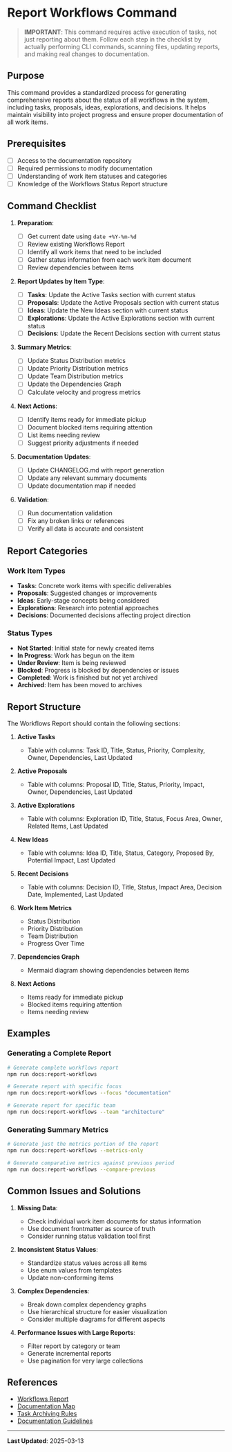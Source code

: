 # Report Workflows Command

> **IMPORTANT**: This command requires active execution of tasks, not just reporting about them. Follow each step in the checklist by actually performing CLI commands, scanning files, updating reports, and making real changes to documentation.

## Purpose

This command provides a standardized process for generating comprehensive reports about the status of all workflows in the system, including tasks, proposals, ideas, explorations, and decisions. It helps maintain visibility into project progress and ensure proper documentation of all work items.

## Prerequisites

- [ ] Access to the documentation repository
- [ ] Required permissions to modify documentation
- [ ] Understanding of work item statuses and categories
- [ ] Knowledge of the Workflows Status Report structure

## Command Checklist

1. **Preparation**:

   - [ ] Get current date using `date +%Y-%m-%d`
   - [ ] Review existing Workflows Report
   - [ ] Identify all work items that need to be included
   - [ ] Gather status information from each work item document
   - [ ] Review dependencies between items

2. **Report Updates by Item Type**:

   - [ ] **Tasks**: Update the Active Tasks section with current status
   - [ ] **Proposals**: Update the Active Proposals section with current status
   - [ ] **Ideas**: Update the New Ideas section with current status
   - [ ] **Explorations**: Update the Active Explorations section with current status
   - [ ] **Decisions**: Update the Recent Decisions section with current status

3. **Summary Metrics**:

   - [ ] Update Status Distribution metrics
   - [ ] Update Priority Distribution metrics
   - [ ] Update Team Distribution metrics
   - [ ] Update the Dependencies Graph
   - [ ] Calculate velocity and progress metrics

4. **Next Actions**:

   - [ ] Identify items ready for immediate pickup
   - [ ] Document blocked items requiring attention
   - [ ] List items needing review
   - [ ] Suggest priority adjustments if needed

5. **Documentation Updates**:

   - [ ] Update CHANGELOG.md with report generation
   - [ ] Update any relevant summary documents
   - [ ] Update documentation map if needed

6. **Validation**:
   - [ ] Run documentation validation
   - [ ] Fix any broken links or references
   - [ ] Verify all data is accurate and consistent

## Report Categories

### Work Item Types

- **Tasks**: Concrete work items with specific deliverables
- **Proposals**: Suggested changes or improvements
- **Ideas**: Early-stage concepts being considered
- **Explorations**: Research into potential approaches
- **Decisions**: Documented decisions affecting project direction

### Status Types

- **Not Started**: Initial state for newly created items
- **In Progress**: Work has begun on the item
- **Under Review**: Item is being reviewed
- **Blocked**: Progress is blocked by dependencies or issues
- **Completed**: Work is finished but not yet archived
- **Archived**: Item has been moved to archives

## Report Structure

The Workflows Report should contain the following sections:

1. **Active Tasks**

   - Table with columns: Task ID, Title, Status, Priority, Complexity, Owner, Dependencies, Last Updated

2. **Active Proposals**

   - Table with columns: Proposal ID, Title, Status, Priority, Impact, Owner, Dependencies, Last Updated

3. **Active Explorations**

   - Table with columns: Exploration ID, Title, Status, Focus Area, Owner, Related Items, Last Updated

4. **New Ideas**

   - Table with columns: Idea ID, Title, Status, Category, Proposed By, Potential Impact, Last Updated

5. **Recent Decisions**

   - Table with columns: Decision ID, Title, Status, Impact Area, Decision Date, Implemented, Last Updated

6. **Work Item Metrics**

   - Status Distribution
   - Priority Distribution
   - Team Distribution
   - Progress Over Time

7. **Dependencies Graph**

   - Mermaid diagram showing dependencies between items

8. **Next Actions**
   - Items ready for immediate pickup
   - Blocked items requiring attention
   - Items needing review

## Examples

### Generating a Complete Report

```bash
# Generate complete workflows report
npm run docs:report-workflows

# Generate report with specific focus
npm run docs:report-workflows --focus "documentation"

# Generate report for specific team
npm run docs:report-workflows --team "architecture"
```

### Generating Summary Metrics

```bash
# Generate just the metrics portion of the report
npm run docs:report-workflows --metrics-only

# Generate comparative metrics against previous period
npm run docs:report-workflows --compare-previous
```

## Common Issues and Solutions

1. **Missing Data**:

   - Check individual work item documents for status information
   - Use document frontmatter as source of truth
   - Consider running status validation tool first

2. **Inconsistent Status Values**:

   - Standardize status values across all items
   - Use enum values from templates
   - Update non-conforming items

3. **Complex Dependencies**:

   - Break down complex dependency graphs
   - Use hierarchical structure for easier visualization
   - Consider multiple diagrams for different aspects

4. **Performance Issues with Large Reports**:
   - Filter report by category or team
   - Generate incremental reports
   - Use pagination for very large collections

## References

- [Workflows Report](../workflows/report.md)
- [Documentation Map](../navigation/documentation-map.md)
- [Task Archiving Rules](../rules/task-archiving-rules.md)
- [Documentation Guidelines](../methodology/documentation-guidelines.md)

---

**Last Updated**: 2025-03-13
